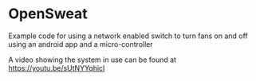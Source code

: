 # OpenSweat

Example code for using a network enabled switch to turn fans on and
off using an android app and a micro-controller

A video showing the system in use can be found at https://youtu.be/sUtNYYqhicI


